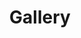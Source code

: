 ---
title: "Gallery"
# page header background image
page_header_bg: "/images/banner/subheader.jpg"
# meta description
description: "This is meta description."
# save as draft
draft: false
---